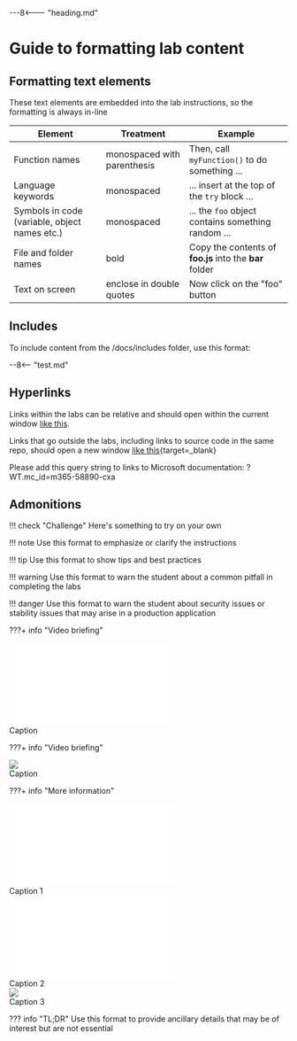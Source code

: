 ---8<--- "heading.md"

# Guide to formatting lab content

## Formatting text elements

These text elements are embedded into the lab instructions, so the formatting is always in-line

| Element | Treatment | Example |
|---|---|---|
| Function names | monospaced with parenthesis | Then, call `myFunction()` to do something ... |
| Language keywords | monospaced | ... insert at the top of the `try` block ... |
| Symbols in code (variable, object names etc.) | monospaced | ... the `foo` object contains something random ... |
| File and folder names | bold |  Copy the contents of **foo.js** into the **bar** folder |
| Text on screen | enclose in double quotes | Now click on the "foo" button |

## Includes

To include content from the /docs/includes folder, use this format:

--8<-- "test.md"

## Hyperlinks

Links within the labs can be relative and should open within the current window [like this](./labFormat.md).

Links that go outside the labs, including links to source code in the same repo, should open a new window [like this](https://github.com/microsoft/app-camp/blob/main/src/create-core-app/aad/A01-begin-app/client/index.html){target=_blank}

Please add this query string to links to Microsoft documentation: ?WT.mc_id=m365-58890-cxa

## Admonitions

!!! check "Challenge"
    Here's something to try on your own

!!! note
    Use this format to emphasize or clarify the instructions

!!! tip
    Use this format to show tips and best practices

!!! warning
    Use this format to warn the student about a common pitfall in completing the labs

!!! danger
    Use this format to warn the student about security issues or stability issues that may arise in a production application

???+ info "Video briefing"
    <div class="video">
      <iframe src="//www.youtube.com/embed/EQuB8l4sccg" frameborder="0" allowfullscreen></iframe>
      <div>Caption</div>
    </div>

???+ info "Video briefing"
    <div class="video">
      <img src="/copilot-camp/assets/images/video-coming-soon.png"></img>
      <div>Caption</div>
    </div>

???+ info "More information"
    <div class="tinyVideo">
      <iframe src="//www.youtube.com/embed/EQuB8l4sccg" frameborder="0" allowfullscreen></iframe>
      <div>Caption 1</div>
    </div>
    <div class="tinyVideo">
      <iframe src="//www.youtube.com/embed/EQuB8l4sccg" frameborder="0" allowfullscreen></iframe>
      <div>Caption 2</div>
    </div>
    <div class="tinyVideo">
      <img src="/copilot-camp/assets/images/video-coming-soon.png"></img>
      <div>Caption 3</div>
    </div>

??? info "TL;DR"
    Use this format to provide ancillary details that may be of interest but are not essential
